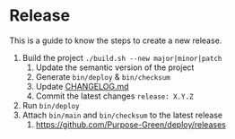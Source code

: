 # Release

This is a guide to know the steps to create a new release.

1. Build the project `./build.sh --new major|minor|patch`
    1. Update the semantic version of the project
    1. Generate `bin/deploy` & `bin/checksum`
    1. Update [CHANGELOG.md](../CHANGELOG.md)
    1. Commit the latest changes `release: X.Y.Z`
1. Run `bin/deploy`
1. Attach `bin/main` and `bin/checksum` to the latest release
    1. https://github.com/Purpose-Green/deploy/releases

